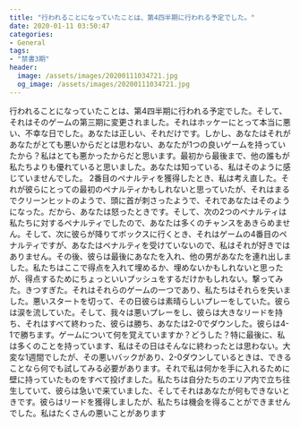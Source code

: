 ```yaml
---
title: "行われることになっていたことは、第4四半期に行われる予定でした。"
date: 2020-01-11 03:50:47
categories:
- General
tags:
- "禁書3期"
header:
  image: /assets/images/20200111034721.jpg
  og_image: /assets/images/20200111034721.jpg
---
```


行われることになっていたことは、第4四半期に行われる予定でした。そして、それはそのゲームの第三期に変更されました。それはホッケーにとって本当に悪い、不幸な日でした。あなたは正しい、それだけです。しかし、あなたはそれがあなたがとても悪いからだとは思わない、あなたが1つの良いゲームを持っていたから？私はとても悪かったからだと思います。最初から最後まで、他の誰もが私たちよりも優れていると思いました。あなたは知っている、私はそのように感じていませんでした。 2番目のペナルティを獲得したとき、私は考え直した。それが彼らにとっての最初のペナルティかもしれないと思っていたが、それはまるでクリーンヒットのようで、頭に首が刺さったようで、それであなたはそのようになった。だから、あなたは怒ったときです。そして、次の2つのペナルティは私たちに対するペナルティでしたので、あなたは多くのチャンスをあきらめません。そして、次に彼らが降りてボックスに行くとき、それはゲームの4番目のペナルティですが、あなたはペナルティを受けていないので、私はそれが好きではありません。その後、彼らは最後にあなたを入れ、他の男があなたを連れ出しました。私たちはここで得点を入れて埋めるか、埋めないかもしれないと思ったが、得点するためにちょっといいプッシュをするだけかもしれない。撃ってみた。きつすぎた。それはそれらのゲームの一つであり、私たちはそれらを失いました。悪いスタートを切って、その日彼らは素晴らしいプレーをしていた。彼らは涙を流していた。そして、我々は悪いプレーをし、彼らは大きなリードを持ち、それはすべて終わった、彼らは勝ち、あなたは2-0でダウンした。彼らは4-1で勝ちます。ゲームについて何を覚えていますか？どうした？特に最後に、私は多くのことを持っています、私はその日はそんなに終わったとは思わない。大変な1週間でしたが、その悪いバックがあり、2-0ダウンしているときは、できることなら何でも試してみる必要があります。それで私は何かを手に入れるために壁に持っていたものをすべて投げました。私たちは自分たちのエリア内で立ち往生していて、彼らは急いで来ていました、そしてそれはあなたが何もできないときです。彼らはリードを獲得しましたが、私たちは機会を得ることができませんでした。私はたくさんの悪いことがあります
